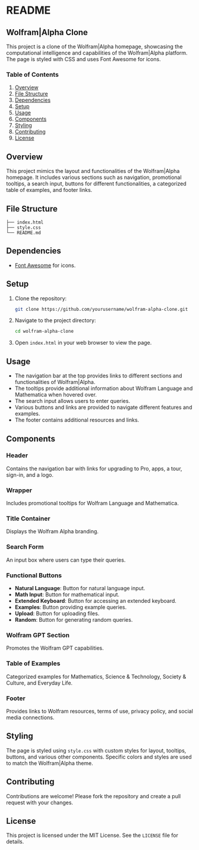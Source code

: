 # README

## Wolfram|Alpha Clone

This project is a clone of the Wolfram|Alpha homepage, showcasing the computational intelligence and capabilities of the Wolfram|Alpha platform. The page is styled with CSS and uses Font Awesome for icons.

### Table of Contents
1. [Overview](#overview)
2. [File Structure](#file-structure)
3. [Dependencies](#dependencies)
4. [Setup](#setup)
5. [Usage](#usage)
6. [Components](#components)
7. [Styling](#styling)
8. [Contributing](#contributing)
9. [License](#license)

## Overview
This project mimics the layout and functionalities of the Wolfram|Alpha homepage. It includes various sections such as navigation, promotional tooltips, a search input, buttons for different functionalities, a categorized table of examples, and footer links.

## File Structure
```
├── index.html
├── style.css
└── README.md
```

## Dependencies
- [Font Awesome](https://fontawesome.com) for icons.

## Setup
1. Clone the repository:
    ```bash
    git clone https://github.com/yourusername/wolfram-alpha-clone.git
    ```
2. Navigate to the project directory:
    ```bash
    cd wolfram-alpha-clone
    ```
3. Open `index.html` in your web browser to view the page.

## Usage
- The navigation bar at the top provides links to different sections and functionalities of Wolfram|Alpha.
- The tooltips provide additional information about Wolfram Language and Mathematica when hovered over.
- The search input allows users to enter queries.
- Various buttons and links are provided to navigate different features and examples.
- The footer contains additional resources and links.

## Components
### Header
Contains the navigation bar with links for upgrading to Pro, apps, a tour, sign-in, and a logo.

### Wrapper
Includes promotional tooltips for Wolfram Language and Mathematica.

### Title Container
Displays the Wolfram Alpha branding.

### Search Form
An input box where users can type their queries.

### Functional Buttons
- **Natural Language**: Button for natural language input.
- **Math Input**: Button for mathematical input.
- **Extended Keyboard**: Button for accessing an extended keyboard.
- **Examples**: Button providing example queries.
- **Upload**: Button for uploading files.
- **Random**: Button for generating random queries.

### Wolfram GPT Section
Promotes the Wolfram GPT capabilities.

### Table of Examples
Categorized examples for Mathematics, Science & Technology, Society & Culture, and Everyday Life.

### Footer
Provides links to Wolfram resources, terms of use, privacy policy, and social media connections.

## Styling
The page is styled using `style.css` with custom styles for layout, tooltips, buttons, and various other components. Specific colors and styles are used to match the Wolfram|Alpha theme.

## Contributing
Contributions are welcome! Please fork the repository and create a pull request with your changes.

## License
This project is licensed under the MIT License. See the `LICENSE` file for details.
